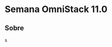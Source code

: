 
<html>
 <link rel="stylesheet" href="https://stackpath.bootstrapcdn.com/bootstrap/4.3.1/css/bootstrap.min.css" integrity="sha384-ggOyR0iXCbMQv3Xipma34MD+dH/1fQ784/j6cY/iJTQUOhcWr7x9JvoRxT2MZw1T" crossorigin="anonymous">
<body>
<main id="container">
<div class="information">
<h1>Semana OmniStack 11.0</h1>
<div class="about">
<h2>Sobre</h2>
<span class="border border-primary">s</span
</div>
</div>
</main>
</body>
</html>
